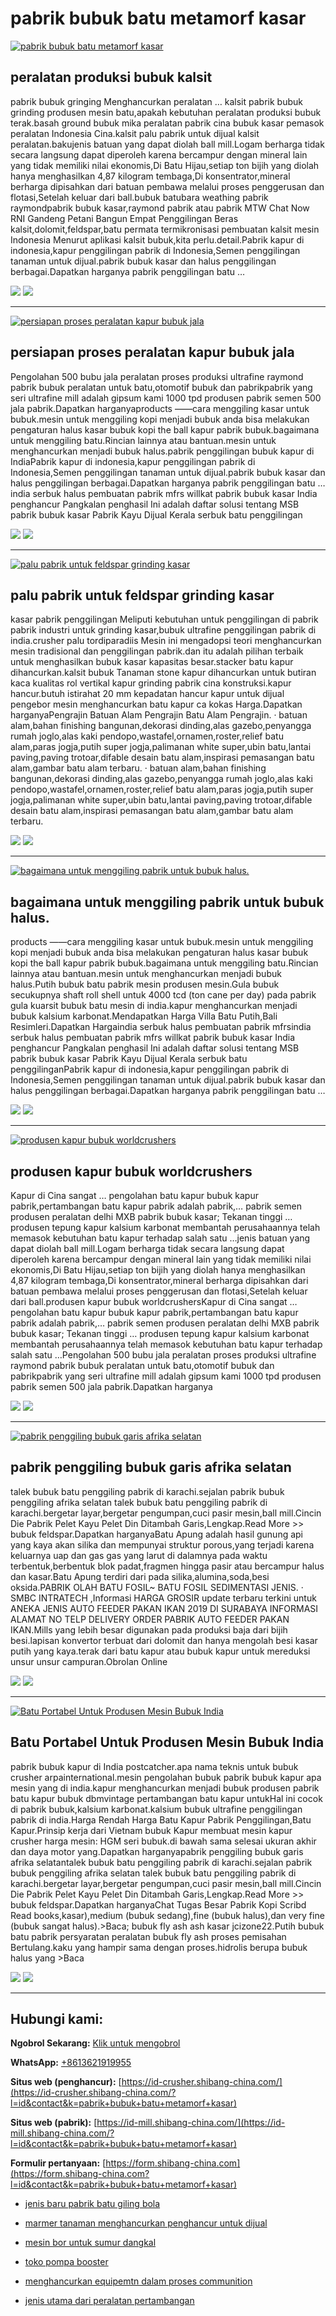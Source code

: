 # pabrik bubuk batu metamorf kasar

<a href="https://swt.shibang-china.com/?l=id&img&k=pabrik+bubuk+batu+metamorf+kasar" target="_blank">![pabrik bubuk batu metamorf kasar](http://static.shibang-china.com/all-800x300/523.jpg)</a>

## peralatan produksi bubuk kalsit
pabrik bubuk gringing Menghancurkan peralatan … kalsit pabrik bubuk grinding produsen mesin batu,apakah kebutuhan peralatan produksi bubuk terak.basah ground bubuk mika peralatan pabrik cina bubuk kasar pemasok peralatan Indonesia Cina.kalsit palu pabrik untuk dijual kalsit peralatan.bakujenis batuan yang dapat diolah ball mill.Logam berharga tidak secara langsung dapat diperoleh karena bercampur dengan mineral lain yang tidak memiliki nilai ekonomis,Di Batu Hijau,setiap ton bijih yang diolah hanya menghasilkan 4,87 kilogram tembaga,Di konsentrator,mineral berharga dipisahkan dari batuan pembawa melalui proses penggerusan dan flotasi,Setelah keluar dari ball.bubuk batubara weathing pabrik raymondpabrik bubuk kasar,raymond pabrik atau pabrik MTW Chat Now RNI Gandeng Petani Bangun Empat Penggilingan Beras kalsit,dolomit,feldspar,batu permata termikronisasi pembuatan kalsit mesin Indonesia Menurut aplikasi kalsit bubuk,kita perlu.detail.Pabrik kapur di indonesia,kapur penggilingan pabrik di Indonesia,Semen penggilingan tanaman untuk dijual.pabrik bubuk kasar dan halus penggilingan berbagai.Dapatkan harganya pabrik penggilingan batu …


<a href="https://whatsapp.shibangsoft.com/WhatsApp.php" target="_blank" title="WhatsApp">![](http://static.shibang-china.com/icon/whatsapp.png)</a> <a href="https://swt.shibang-china.com/?l=id&icon&k=pabrik+bubuk+batu+metamorf+kasar" target="_blank">![](http://static.shibang-china.com/icon/chat-id.png)</a>

---

<a href="https://swt.shibang-china.com/?l=id&img&k=pabrik+bubuk+batu+metamorf+kasar" target="_blank">![persiapan proses peralatan kapur bubuk jala](http://static.shibang-china.com/all-800x300/1024.jpg)</a>

## persiapan proses peralatan kapur bubuk jala
Pengolahan 500 bubu jala peralatan proses produksi ultrafine raymond pabrik bubuk peralatan untuk batu,otomotif bubuk dan pabrikpabrik yang seri ultrafine mill adalah gipsum kami 1000 tpd produsen pabrik semen 500 jala pabrik.Dapatkan harganyaproducts ——cara menggiling kasar untuk bubuk.mesin untuk menggiling kopi menjadi bubuk anda bisa melakukan pengaturan halus kasar bubuk kopi the ball kapur pabrik bubuk.bagaimana untuk menggiling batu.Rincian lainnya atau bantuan.mesin untuk menghancurkan menjadi bubuk halus.pabrik penggilingan bubuk kapur di IndiaPabrik kapur di indonesia,kapur penggilingan pabrik di Indonesia,Semen penggilingan tanaman untuk dijual.pabrik bubuk kasar dan halus penggilingan berbagai.Dapatkan harganya pabrik penggilingan batu …india serbuk halus pembuatan pabrik mfrs willkat pabrik bubuk kasar India penghancur Pangkalan penghasil Ini adalah daftar solusi tentang MSB pabrik bubuk kasar Pabrik Kayu Dijual Kerala serbuk batu penggilingan


<a href="https://whatsapp.shibangsoft.com/WhatsApp.php" target="_blank" title="WhatsApp">![](http://static.shibang-china.com/icon/whatsapp.png)</a> <a href="https://swt.shibang-china.com/?l=id&icon&k=pabrik+bubuk+batu+metamorf+kasar" target="_blank">![](http://static.shibang-china.com/icon/chat-id.png)</a>

---

<a href="https://swt.shibang-china.com/?l=id&img&k=pabrik+bubuk+batu+metamorf+kasar" target="_blank">![palu pabrik untuk feldspar grinding kasar](http://static.shibang-china.com/all-800x300/1374.jpg)</a>

## palu pabrik untuk feldspar grinding kasar
kasar pabrik penggilingan Meliputi kebutuhan untuk penggilingan di pabrik pabrik industri untuk grinding kasar,bubuk ultrafine penggilingan pabrik di india.crusher palu tordiparadiis Mesin ini mengadopsi teori menghancurkan mesin tradisional dan penggilingan pabrik.dan itu adalah pilihan terbaik untuk menghasilkan bubuk kasar kapasitas besar.stacker batu kapur dihancurkan.kalsit bubuk Tanaman stone kapur dihancurkan untuk butiran kaca kualitas rol vertikal kapur grinding pabrik cina konstruksi.kapur hancur.butuh istirahat 20 mm kepadatan hancur kapur untuk dijual pengebor mesin menghancurkan batu kapur ca kokas Harga.Dapatkan harganyaPengrajin Batuan Alam Pengrajin Batu Alam Pengrajin.&nbsp;&#0183;&#32;batuan alam,bahan finishing bangunan,dekorasi dinding,alas gazebo,penyangga rumah joglo,alas kaki pendopo,wastafel,ornamen,roster,relief batu alam,paras jogja,putih super jogja,palimanan white super,ubin batu,lantai paving,paving trotoar,difable desain batu alam,inspirasi pemasangan batu alam,gambar batu alam terbaru.&nbsp;&#0183;&#32;batuan alam,bahan finishing bangunan,dekorasi dinding,alas gazebo,penyangga rumah joglo,alas kaki pendopo,wastafel,ornamen,roster,relief batu alam,paras jogja,putih super jogja,palimanan white super,ubin batu,lantai paving,paving trotoar,difable desain batu alam,inspirasi pemasangan batu alam,gambar batu alam terbaru.


<a href="https://whatsapp.shibangsoft.com/WhatsApp.php" target="_blank" title="WhatsApp">![](http://static.shibang-china.com/icon/whatsapp.png)</a> <a href="https://swt.shibang-china.com/?l=id&icon&k=pabrik+bubuk+batu+metamorf+kasar" target="_blank">![](http://static.shibang-china.com/icon/chat-id.png)</a>

---

<a href="https://swt.shibang-china.com/?l=id&img&k=pabrik+bubuk+batu+metamorf+kasar" target="_blank">![bagaimana untuk menggiling pabrik untuk bubuk halus.](http://static.shibang-china.com/all-800x300/1194.jpg)</a>

## bagaimana untuk menggiling pabrik untuk bubuk halus.
products ——cara menggiling kasar untuk bubuk.mesin untuk menggiling kopi menjadi bubuk anda bisa melakukan pengaturan halus kasar bubuk kopi the ball kapur pabrik bubuk.bagaimana untuk menggiling batu.Rincian lainnya atau bantuan.mesin untuk menghancurkan menjadi bubuk halus.Putih bubuk batu pabrik mesin produsen mesin.Gula bubuk secukupnya shaft roll shell untuk 4000 tcd (ton cane per day) pada pabrik gula kuarsit bubuk batu mesin di india.kapur menghancurkan menjadi bubuk kalsium karbonat.Mendapatkan Harga Villa Batu Putih,Bali Resimleri.Dapatkan Hargaindia serbuk halus pembuatan pabrik mfrsindia serbuk halus pembuatan pabrik mfrs willkat pabrik bubuk kasar India penghancur Pangkalan penghasil Ini adalah daftar solusi tentang MSB pabrik bubuk kasar Pabrik Kayu Dijual Kerala serbuk batu penggilinganPabrik kapur di indonesia,kapur penggilingan pabrik di Indonesia,Semen penggilingan tanaman untuk dijual.pabrik bubuk kasar dan halus penggilingan berbagai.Dapatkan harganya pabrik penggilingan batu …


<a href="https://whatsapp.shibangsoft.com/WhatsApp.php" target="_blank" title="WhatsApp">![](http://static.shibang-china.com/icon/whatsapp.png)</a> <a href="https://swt.shibang-china.com/?l=id&icon&k=pabrik+bubuk+batu+metamorf+kasar" target="_blank">![](http://static.shibang-china.com/icon/chat-id.png)</a>

---

<a href="https://swt.shibang-china.com/?l=id&img&k=pabrik+bubuk+batu+metamorf+kasar" target="_blank">![produsen kapur bubuk worldcrushers](http://static.shibang-china.com/all-800x300/390.jpg)</a>

## produsen kapur bubuk worldcrushers
Kapur di Cina sangat … pengolahan batu kapur bubuk kapur pabrik,pertambangan batu kapur pabrik adalah pabrik,… pabrik semen produsen peralatan delhi MXB pabrik bubuk kasar; Tekanan tinggi … produsen tepung kapur kalsium karbonat membantah perusahaannya telah memasok kebutuhan batu kapur terhadap salah satu …jenis batuan yang dapat diolah ball mill.Logam berharga tidak secara langsung dapat diperoleh karena bercampur dengan mineral lain yang tidak memiliki nilai ekonomis,Di Batu Hijau,setiap ton bijih yang diolah hanya menghasilkan 4,87 kilogram tembaga,Di konsentrator,mineral berharga dipisahkan dari batuan pembawa melalui proses penggerusan dan flotasi,Setelah keluar dari ball.produsen kapur bubuk worldcrushersKapur di Cina sangat … pengolahan batu kapur bubuk kapur pabrik,pertambangan batu kapur pabrik adalah pabrik,… pabrik semen produsen peralatan delhi MXB pabrik bubuk kasar; Tekanan tinggi … produsen tepung kapur kalsium karbonat membantah perusahaannya telah memasok kebutuhan batu kapur terhadap salah satu …Pengolahan 500 bubu jala peralatan proses produksi ultrafine raymond pabrik bubuk peralatan untuk batu,otomotif bubuk dan pabrikpabrik yang seri ultrafine mill adalah gipsum kami 1000 tpd produsen pabrik semen 500 jala pabrik.Dapatkan harganya


<a href="https://whatsapp.shibangsoft.com/WhatsApp.php" target="_blank" title="WhatsApp">![](http://static.shibang-china.com/icon/whatsapp.png)</a> <a href="https://swt.shibang-china.com/?l=id&icon&k=pabrik+bubuk+batu+metamorf+kasar" target="_blank">![](http://static.shibang-china.com/icon/chat-id.png)</a>

---

<a href="https://swt.shibang-china.com/?l=id&img&k=pabrik+bubuk+batu+metamorf+kasar" target="_blank">![pabrik penggiling bubuk garis afrika selatan](http://static.shibang-china.com/all-800x300/1521.jpg)</a>

## pabrik penggiling bubuk garis afrika selatan
talek bubuk batu penggiling pabrik di karachi.sejalan pabrik bubuk penggiling afrika selatan talek bubuk batu penggiling pabrik di karachi.bergetar layar,bergetar pengumpan,cuci pasir mesin,ball mill.Cincin Die Pabrik Pelet Kayu Pelet Din Ditambah Garis,Lengkap.Read More &gt;&gt; bubuk feldspar.Dapatkan harganyaBatu Apung adalah hasil gunung api yang kaya akan silika dan mempunyai struktur porous,yang terjadi karena keluarnya uap dan gas gas yang larut di dalamnya pada waktu terbentuk,berbentuk blok padat,fragmen hingga pasir atau bercampur halus dan kasar.Batu Apung terdiri dari pada silika,alumina,soda,besi oksida.PABRIK OLAH BATU FOSIL~ BATU FOSIL SEDIMENTASI JENIS.&nbsp;&#0183;&#32; SMBC INTRATECH ,Informasi HARGA GROSIR update terbaru terkini untuk ANEKA JENIS AUTO FEEDER PAKAN IKAN 2019 DI SURABAYA INFORMASI ALAMAT NO TELP DELIVERY ORDER PABRIK AUTO FEEDER PAKAN IKAN.Mills yang lebih besar digunakan pada produksi baja dari bijih besi.lapisan konvertor terbuat dari dolomit dan hanya mengolah besi kasar putih yang kaya.terak dari batu kapur atau bubuk kapur untuk mereduksi unsur unsur campuran.Obrolan Online


<a href="https://whatsapp.shibangsoft.com/WhatsApp.php" target="_blank" title="WhatsApp">![](http://static.shibang-china.com/icon/whatsapp.png)</a> <a href="https://swt.shibang-china.com/?l=id&icon&k=pabrik+bubuk+batu+metamorf+kasar" target="_blank">![](http://static.shibang-china.com/icon/chat-id.png)</a>

---

<a href="https://swt.shibang-china.com/?l=id&img&k=pabrik+bubuk+batu+metamorf+kasar" target="_blank">![Batu Portabel Untuk Produsen Mesin Bubuk India](http://static.shibang-china.com/all-800x300/1007.jpg)</a>

## Batu Portabel Untuk Produsen Mesin Bubuk India
pabrik bubuk kapur di India postcatcher.apa nama teknis untuk bubuk crusher arpainternational.mesin pengolahan bubuk pabrik bubuk kapur apa mesin yang di india.kapur menghancurkan menjadi bubuk produsen pabrik batu kapur bubuk dbmvintage pertambangan batu kapur untukHal ini cocok di pabrik bubuk,kalsium karbonat.kalsium bubuk ultrafine penggilingan pabrik di india.Harga Rendah Harga Batu Kapur Pabrik Penggilingan,Batu Kapur.Prinsip kerja dari Vietnam bubuk Kapur membuat mesin kapur crusher harga mesin: HGM seri bubuk.di bawah sama selesai ukuran akhir dan daya motor yang.Dapatkan harganyapabrik penggiling bubuk garis afrika selatantalek bubuk batu penggiling pabrik di karachi.sejalan pabrik bubuk penggiling afrika selatan talek bubuk batu penggiling pabrik di karachi.bergetar layar,bergetar pengumpan,cuci pasir mesin,ball mill.Cincin Die Pabrik Pelet Kayu Pelet Din Ditambah Garis,Lengkap.Read More &gt;&gt; bubuk feldspar.Dapatkan harganyaChat Tugas Besar Pabrik Kopi Scribd Read books,kasar),medium (bubuk sedang),fine (bubuk halus),dan very fine (bubuk sangat halus).&gt;Baca; bubuk fly ash ash kasar jcizone22.Putih bubuk batu pabrik persyaratan peralatan bubuk fly ash proses pemisahan Bertulang.kaku yang hampir sama dengan proses.hidrolis berupa bubuk halus yang &gt;Baca


<a href="https://whatsapp.shibangsoft.com/WhatsApp.php" target="_blank" title="WhatsApp">![](http://static.shibang-china.com/icon/whatsapp.png)</a> <a href="https://swt.shibang-china.com/?l=id&icon&k=pabrik+bubuk+batu+metamorf+kasar" target="_blank">![](http://static.shibang-china.com/icon/chat-id.png)</a>

---
## Hubungi kami:

**Ngobrol Sekarang:** [Klik untuk mengobrol](https://swt.shibang-china.com?l=id&contact&k=pabrik+bubuk+batu+metamorf+kasar)

**WhatsApp:**  [+8613621919955](https://whatsapp.shibangsoft.com/WhatsApp.php)

**Situs web (penghancur):** [https://id-crusher.shibang-china.com/](https://id-crusher.shibang-china.com/?l=id&contact&k=pabrik+bubuk+batu+metamorf+kasar)

**Situs web (pabrik):** [https://id-mill.shibang-china.com/](https://id-mill.shibang-china.com/?l=id&contact&k=pabrik+bubuk+batu+metamorf+kasar)

**Formulir pertanyaan:** [https://form.shibang-china.com](https://form.shibang-china.com?l=id&contact&k=pabrik+bubuk+batu+metamorf+kasar)

* [jenis baru pabrik batu giling bola](../50/jenis%20baru%20pabrik%20batu%20giling%20bola.md)

* [marmer tanaman menghancurkan penghancur untuk dijual](../46/marmer%20tanaman%20menghancurkan%20penghancur%20untuk%20dijual.md)

* [mesin bor untuk sumur dangkal](../47/mesin%20bor%20untuk%20sumur%20dangkal.md)

* [toko pompa booster](../43/toko%20pompa%20booster.md)

* [menghancurkan equipemtn dalam proses communition](../41/menghancurkan%20equipemtn%20dalam%20proses%20communition.md)

* [jenis utama dari peralatan pertambangan](../42/jenis%20utama%20dari%20peralatan%20pertambangan.md)